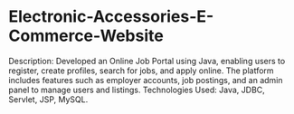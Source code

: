 # Electronic-Accessories-E-Commerce-Website
Description: Developed an Online Job Portal using Java, enabling users to register, create profiles, search for jobs, and apply online. The platform includes features such as employer accounts, job postings, and an admin panel to manage users and listings.  Technologies Used: Java, JDBC, Servlet, JSP, MySQL.
